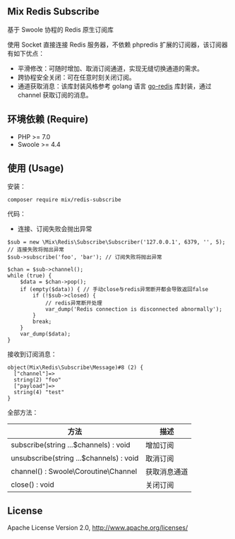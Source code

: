 ## Mix Redis Subscribe

基于 Swoole 协程的 Redis 原生订阅库

使用 Socket 直接连接 Redis 服务器，不依赖 phpredis 扩展的订阅器，该订阅器有如下优点：

- 平滑修改：可随时增加、取消订阅通道，实现无缝切换通道的需求。
- 跨协程安全关闭：可在任意时刻关闭订阅。
- 通道获取消息：该库封装风格参考 golang 语言 [go-redis](https://github.com/go-redis/redis) 库封装，通过 channel 获取订阅的消息。

## 环境依赖 (Require)

* PHP >= 7.0
* Swoole >= 4.4

## 使用 (Usage)

安装：

```
composer require mix/redis-subscribe
```

代码：

- 连接、订阅失败会抛出异常

```
$sub = new \Mix\Redis\Subscribe\Subscriber('127.0.0.1', 6379, '', 5); // 连接失败将抛出异常
$sub->subscribe('foo', 'bar'); // 订阅失败将抛出异常

$chan = $sub->channel();
while (true) {
    $data = $chan->pop();
    if (empty($data)) { // 手动close与redis异常断开都会导致返回false
        if (!$sub->closed) {
            // redis异常断开处理
            var_dump('Redis connection is disconnected abnormally');
        }
        break;
    }
    var_dump($data);
}
```

接收到订阅消息：

```
object(Mix\Redis\Subscribe\Message)#8 (2) {
  ["channel"]=>
  string(2) "foo"
  ["payload"]=>
  string(4) "test"
}
```

全部方法：

|  方法  |  描述  |
| --- | --- |
|  subscribe(string ...$channels) : void  |  增加订阅  |
|  unsubscribe(string ...$channels) : void  |  取消订阅  |
|  channel() : Swoole\Coroutine\Channel  |  获取消息通道  |
|  close() : void  |  关闭订阅  |

## License

Apache License Version 2.0, http://www.apache.org/licenses/
